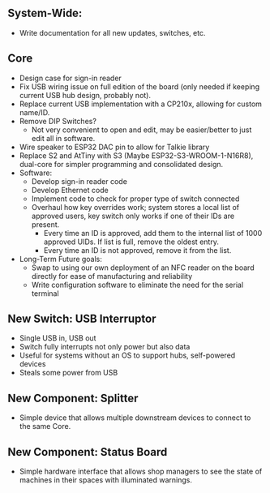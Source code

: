 ## System-Wide:

* Write documentation for all new updates, switches, etc.

## Core
* Design case for sign-in reader
* Fix USB wiring issue on full edition of the board (only needed if keeping current USB hub design, probably not).
* Replace current USB implementation with a CP210x, allowing for custom name/ID.
* Remove DIP Switches?
  * Not very convenient to open and edit, may be easier/better to just edit all in software.
* Wire speaker to ESP32 DAC pin to allow for Talkie library
* Replace S2 and AtTiny with S3 (Maybe ESP32-S3-WROOM-1-N16R8), dual-core for simpler programming and consolidated design.
* Software:
  * Develop sign-in reader code
  * Develop Ethernet code
  * Implement code to check for proper type of switch connected
  * Overhaul how key overrides work; system stores a local list of approved users, key switch only works if one of their IDs are present.
    * Every time an ID is approved, add them to the internal list of 1000 approved UIDs. If list is full, remove the oldest entry.
    * Every time an ID is not approved, remove it from the list.
* Long-Term Future goals:
  * Swap to using our own deployment of an NFC reader on the board directly for ease of manufacturing and reliability
  * Write configuration software to eliminate the need for the serial terminal

## New Switch: USB Interruptor
* Single USB in, USB out
* Switch fully interrupts not only power but also data
* Useful for systems without an OS to support hubs, self-powered devices
* Steals some power from USB

## New Component: Splitter
* Simple device that allows multiple downstream devices to connect to the same Core.

## New Component: Status Board
* Simple hardware interface that allows shop managers to see the state of machines in their spaces with illuminated warnings. 
